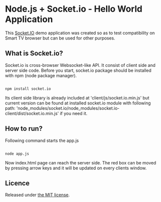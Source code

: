 Node.js + Socket.io - Hello World Application
====================
This [Socket.IO][1] demo application was created so as to test compatibility on Smart TV browser but can be used for other purposes.

What is Socket.io?
---------------------
Socket.io is cross-browser Websocket-like API. It consist of client side and server side code. Before you start, socket.io package should be installed with npm (node package manager).

<code>
npm install socket.io
</code>

Its client side library is already included at 'client/js/socket.io.min.js' but current version can be found at installed socket.io module with following path: 'node_modules/socket.io/node_modules/socket.io-client/dist/socket.io.min.js' if you need it. 


How to run?
---------------------
Following command starts the app.js

<code>
node app.js
</code>

Now index.html page can reach  the server side. The red box can be moved by pressing arrow keys and it will be updated  on every clients window.

[1]: http://socket.io/        "Socket.IO"

## Licence

Released under [the MIT license](LICENSE).
